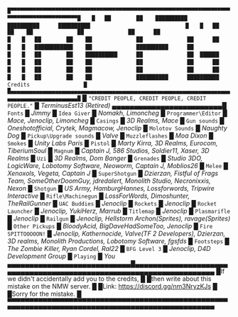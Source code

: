 
`	█▀▀▀▀▀▀▀▀▀▀▀▀▀▀▀▀▀▀▀▀▀▀▀▀▀▀▀▀▀▀▀▀▀▀▀▀▀▀▀▀▀▀▀▀▀▀▀▀▀▀▀▀▀▀▀▀▀▀▀▀▀▀▀▀▀▀▀▀▀▀▀▀▀▀▀▀▀▀▀▀▀▀▀▀▀▀▀▀▀▀▀█`
`	█	██		  ██	██████████		██████████		██████████								█`
`	█	██		  ██	██				██				██		██								█`
`	█	██		  ██	██				██				██		██								█`
`	█	████████████	██				██████████		██										█`
`	█	██		  ██	██████████		██				██	██████								█`
`	█	██		  ██	██				██				██		██								█`
`	█	██		  ██	██				██				██		██								█`
`	█	██		  ██	██				██████████		██████████		Credits					█`
`	█▄▄▄▄▄▄▄▄▄▄▄▄▄▄▄▄▄▄▄▄▄▄▄▄▄▄▄▄▄▄▄▄▄▄▄▄▄▄▄▄▄▄▄▄▄▄▄▄▄▄▄▄▄▄▄▄▄▄▄▄▄▄▄▄▄▄▄▄▄▄▄▄▄▄▄▄▄▄▄▄▄▄▄▄▄▄▄▄▄▄▄█`
													 █
	`"CREDIT PEOPLE, CREDIT PEOPLE, CREDIT PEOPLE."` █ *TerminusEst13 (Retired)*
							▄▄▄▄▄▄▄▄▄▄▄▄▄▄▄▄▄▄▄▄▄▄▄▄▄█
	`Fonts`					█	*Jimmy*
							█
	`Idea Giver`			█	*Nomakh, Limoncheg*
							█
	`Programmer\Editor`		█	*Mace, Jenoclip, Limoncheg*
							█
	`Casings`				█	*3D Realms, Mace*
							█
	`Gun sounds`			█	*Oneshotofficial, Crytek, Magmacow, Jenoclip*
							█
	`Molotov Sounds`		█	*Naughty Dog*
							█
	`Pickup\Upgrade sounds`	█	*Valve*
							█
	`Muzzleflashes`			█	*Moa Dixon*
							█
	`Smokes`				█	*Unity Labs Paris*
							█
	`Pistol`				█	*Marty Kirra, 3D Realms, Eurocom, TiberiumSoul*
							█
	`Magnum`				█	*Captain J, 586 Studios, Soldier11, Xaser, 3D Realms*
							█
	`Uzi`					█	*3D Realms, Dom Banger*
							█
	`Grenades`				█	*Studio 3DO, LogicWare, Lobotomy Software, Neoworm, Captain J, Moblios26*
							█
	`Melee`					█	*Xenoxols, Vegeta, Captain J*
							█
	`SuperShotgun`			█	*Dzierzan, Fistful of Frags Team, SomeOtherDoomGuy, jdredalert, Monolith Studio, Necronixxis, Nexon*
							█
	`Shotgun`				█	*US Army, HamburgHannes, Lossforwords, Tripwire Interactive*
							█
	`Rifle\Machinegun`		█	*LossForWords, Dimoshunter, TheRailGunner*
							█
	`UAC Buddies`			█	*Jenoclip*
							█
	`Rockets`				█	*Jenoclip*
							█
	`Rocket Launcher`		█	*Jenoclip, YukiHerz, Marrub*
							█
	`Titlemap`				█	*Jenoclip*
							█
	`Plasmarifle`			█	*Jenoclip*
							█
	`Railgun`				█	*Jenoclip, Hellstorm Archon(Sprites), ravage(Sprites)*
							█
	`Other Pickups`			█	*BloodyAcid, BigDaveHadSomeToo, Jenoclip*
							█
	`Fire SPITTOOOOON!`		█	*Jenoclip, Kathernocide, Valve(TF 2 Developers), Dzierzan, 3D realms, Monolith Productions, Lobotomy Software, fgsfds*
							█
	`Footsteps`				█	*The Zombie Killer, Ryan Cordel, Ral22*
							█
	`BFG Level 3`			█	*Jenoclip, D4D Development Group*
							█
	`Playing`				█	*You*
▄▄▄▄▄▄▄▄▄▄▄▄▄▄▄▄▄▄▄▄▄▄▄▄▄▄▄▄█▄▄▄▄▄▄▄▄▄▄▄▄▄▄▄▄▄▄▄▄▄▄▄▄▄▄▄▄▄▄▄▄▄▄▄▄▄▄▄▄▄▄▄▄▄▄▄▄▄▄▄▄▄▄▄▄▄▄▄▄▄▄▄▄▄▄▄▄
█If we didn't accidentally add you to the credits,												█
█then write about this mistake on the NMW server.												█
█Link:	https://discord.gg/nm3NryzKJs															█
█Sorry for the mistake.																			█
▀▀▀▀▀▀▀▀▀▀▀▀▀▀▀▀▀▀▀▀▀▀▀▀▀▀▀▀▀▀▀▀▀▀▀▀▀▀▀▀▀▀▀▀▀▀▀▀▀▀▀▀▀▀▀▀▀▀▀▀▀▀▀▀▀▀▀▀▀▀▀▀▀▀▀▀▀▀▀▀▀▀▀▀▀▀▀▀▀▀▀▀▀▀▀▀▀